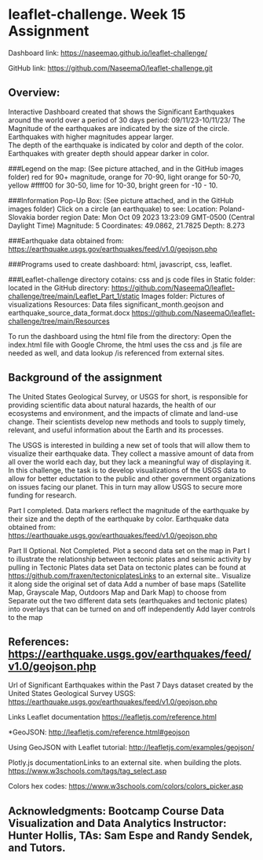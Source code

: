 # leaflet-challenge. Week 15 Assignment
Dashboard link: https://naseemao.github.io/leaflet-challenge/

GitHub link: https://github.com/NaseemaO/leaflet-challenge.git

## Overview: 
Interactive Dashboard created that shows the Significant Earthquakes around the world over a period of 30 days period: 09/11/23-10/11/23/ 
The Magnitude of the earthquakes are indicated by the size of the circle. Earthquakes with higher magnitudes appear larger.   
The depth of the earthquake is indicated by color and depth of the color. Earthquakes with greater depth should appear darker in color.

###Legend on the map: (See picture attached, and in the GitHub images folder)
    red for 90+ magnitude, 
    orange for 70-90, 
    light orange for 50-70, 
    yellow #ffff00 for 30-50, 
    lime for 10-30, 
    bright green for -10 - 10. 

###Information Pop-Up Box: (See picture attached, and in the GitHub images folder)
Click on a circle (an earthquake) to see: 
    Location: Poland-Slovakia border region
    Date: Mon Oct 09 2023 13:23:09 GMT-0500 (Central Daylight Time)
    Magnitude: 5
    Coordinates: 49.0862, 21.7825
    Depth: 8.273

###Earthquake data obtained from: https://earthquake.usgs.gov/earthquakes/feed/v1.0/geojson.php

###Programs used to create dashboard: html, javascript, css, leaflet. 

###Leaflet-challenge directory cotains: 
    css and js code files in Static folder: located in the GitHub directory: https://github.com/NaseemaO/leaflet-challenge/tree/main/Leaflet_Part_1/static 
    Images folder: Pictures of visualizations
    Resources: Data files significant_month.geojson and earthquake_source_data_format.docx https://github.com/NaseemaO/leaflet-challenge/tree/main/Resources

To run the dashboard using the html file from the directory: Open the index.html file with Google Chrome, the html uses the css and .js file are needed as well, and data lookup /is referenced from external sites. 

## Background of the assignment 
The United States Geological Survey, or USGS for short, is responsible for providing scientific data about natural hazards, the health of our ecosystems and environment, and the impacts of climate and land-use change. Their scientists develop new methods and tools to supply timely, relevant, and useful information about the Earth and its processes.

The USGS is interested in building a new set of tools that will allow them to visualize their earthquake data. They collect a massive amount of data from all over the world each day, but they lack a meaningful way of displaying it. In this challenge, the task is to develop visualizations of the USGS data to allow for better eductation to the public and other government organizations on issues facing our planet. This in turn may allow USGS to secure more funding for research. 

Part I completed.  Data markers reflect the magnitude of the earthquake by their size and the depth of the earthquake by color. 
Earthquake data obtained from: https://earthquake.usgs.gov/earthquakes/feed/v1.0/geojson.php

Part II Optional. Not Completed. Plot a second data set on the map in Part I to illustrate the relationship between tectonic plates and seismic activity by pulling in Tectonic Plates data set
Data on tectonic plates can be found at https://github.com/fraxen/tectonicplatesLinks to an external site.. Visualize it along side the original set of data
Add a number of base maps (Satellite Map, Grayscale Map, Outdoors Map and Dark Map) to choose from
Separate out the two different data sets (earthquakes and tectonic plates) into overlays that can be turned on and off independently
Add layer controls to the map

## References: https://earthquake.usgs.gov/earthquakes/feed/v1.0/geojson.php
Url of Significant Earthquakes within the Past 7 Days dataset created by the United States Geological Survey USGS:
https://earthquake.usgs.gov/earthquakes/feed/v1.0/geojson.php

Links 
Leaflet documentation  https://leafletjs.com/reference.html

*GeoJSON: http://leafletjs.com/reference.html#geojson

Using GeoJSON with Leaflet tutorial: http://leafletjs.com/examples/geojson/

Plotly.js documentationLinks to an external site. when building the plots.
https://www.w3schools.com/tags/tag_select.asp

Colors hex codes: https://www.w3schools.com/colors/colors_picker.asp

## Acknowledgments: Bootcamp Course Data Visualization and Data Analytics Instructor: Hunter Hollis, TAs: Sam Espe and Randy Sendek, and Tutors. 

